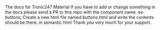 The docs for Tronic247 Material
If you have to add or change something in the docs please send a PR to this repo with the component name.
ex- buttons; Create a new html file named buttons.html and write the contents should be there. in semantic html
Thank you very much for your support.